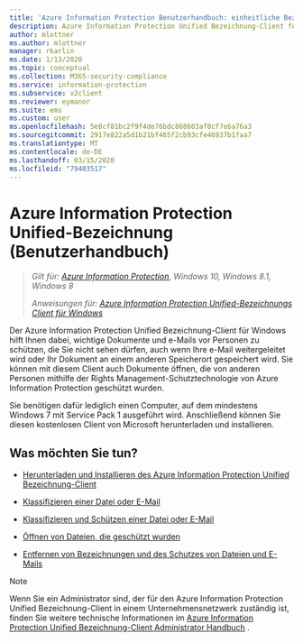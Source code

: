 ```yaml
---
title: 'Azure Information Protection Benutzerhandbuch: einheitliche Bezeichnung'
description: Azure Information Protection Unified Bezeichnung-Client für Windows hilft Ihnen dabei, wichtige Dokumente und e-Mails vor Personen zu schützen, die Sie nicht sehen dürfen, auch wenn Ihre e-Mail weitergeleitet wird oder Ihr Dokument an einem anderen Speicherort gespeichert wird.
author: mlottner
ms.author: mlottner
manager: rkarlin
ms.date: 1/13/2020
ms.topic: conceptual
ms.collection: M365-security-compliance
ms.service: information-protection
ms.subservice: v2client
ms.reviewer: eymanor
ms.suite: ems
ms.custom: user
ms.openlocfilehash: 5e8cf81bc2f9f4de76bdc868603af0cf7e6a76a3
ms.sourcegitcommit: 2917e822a5d1b21bf465f2cb93cfe46937b1faa7
ms.translationtype: MT
ms.contentlocale: de-DE
ms.lasthandoff: 03/15/2020
ms.locfileid: "79403517"
---
```

# <a name="azure-information-protection-unified-labeling-user-guide"></a>Azure Information Protection Unified-Bezeichnung (Benutzerhandbuch) 

>*Gilt für: [Azure Information Protection](https://azure.microsoft.com/pricing/details/information-protection), Windows 10, Windows 8.1, Windows 8*
>
> *Anweisungen für: [Azure Information Protection Unified-Bezeichnungs Client für Windows](../faqs.md#whats-the-difference-between-the-azure-information-protection-client-and-the-azure-information-protection-unified-labeling-client)*

Der Azure Information Protection Unified Bezeichnung-Client für Windows hilft Ihnen dabei, wichtige Dokumente und e-Mails vor Personen zu schützen, die Sie nicht sehen dürfen, auch wenn Ihre e-Mail weitergeleitet wird oder Ihr Dokument an einem anderen Speicherort gespeichert wird. Sie können mit diesem Client auch Dokumente öffnen, die von anderen Personen mithilfe der Rights Management-Schutztechnologie von Azure Information Protection geschützt wurden.

Sie benötigen dafür lediglich einen Computer, auf dem mindestens Windows 7 mit Service Pack 1 ausgeführt wird. Anschließend können Sie diesen kostenlosen Client von Microsoft herunterladen und installieren.


## <a name="what-do-you-want-to-do"></a>Was möchten Sie tun?

- [Herunterladen und Installieren des Azure Information Protection Unified Bezeichnung-Client](install-unifiedlabelingclient-app.md)

- [Klassifizieren einer Datei oder E-Mail](clientv2-classify.md)

- [Klassifizieren und Schützen einer Datei oder E-Mail](clientv2-classify-protect.md)

- [Öffnen von Dateien, die geschützt wurden](clientv2-view-use-files.md)

- [Entfernen von Bezeichnungen und des Schutzes von Dateien und E-Mails](clientv2-remove-label-protection.md)


> [!NOTE]
> Wenn Sie ein Administrator sind, der für den Azure Information Protection Unified Bezeichnung-Client in einem Unternehmensnetzwerk zuständig ist, finden Sie weitere technische Informationen im [Azure Information Protection Unified Bezeichnung-Client Administrator Handbuch](clientv2-admin-guide.md) . 

